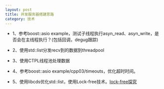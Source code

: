 ```yaml
---
layout: post
title: 并发服务器搭建思路
category: 技术
---
```


* 1、参考boost::asio example，测试子线程执行asyn_read、asyn_write，是否会在主线程执行？(包括回调，degug跟踪)

* 2、使用std::list分发recv到的数据到threadpool

* 3、使用CTPL线程池处理数据

* 4、参考boost::asio example/cpp03/timeouts，优化超时时间。

* 5、使用libcds优化std::list，使用Lock-free技术。[lock-free探究](http://lsclone.github.io/blog/%E6%8A%80%E6%9C%AF/2015/08/13/lock-free.html "lock-free")

